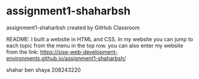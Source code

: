 # assignment1-shaharbsh
assignment1-shaharbsh created by GitHub Classroom

README:
I built a website in HTML and CSS.
In my website you can jump to each topic from the menu in the top row.
you can also enter my website from the link:
https://sise-web-development-environments.github.io/assignment1-shaharbsh/

shahar ben shaya
208243220
